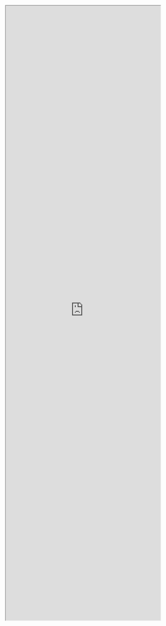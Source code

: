 <div style='height: 2000px; width: 100%;'>
    <iframe scrolling='no' title='Button Example' src='http://fabricweb.z5.web.core.windows.net/pr-deploy-site/refs/pull/9333/merge/fabric-website-resources/dist/index.html#/examples/button?docsExample=true' style='birder: none; width: 100%; height: 100%;'>
</div>